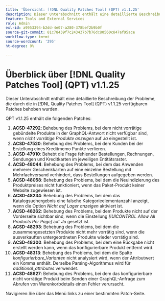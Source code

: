 ```yaml
---
title: 'Übersicht: [!DNL Quality Patches Tool] (QPT) v1.1.25'
description: Dieser Unterabschnitt enthält eine detaillierte Beschreibung der Probleme, die durch die in [!DNL Quality Patches Tool]  (QPT) v1.1.25 verfügbaren Patches behoben wurden.
feature: Tools and External Services
role: Admin
exl-id: a9953394-b2dd-4e07-a280-378bef2b9b0f
source-git-commit: 81c78439f7c243437b7b76dc80560c847af95ace
workflow-type: tm+mt
source-wordcount: '295'
ht-degree: 0%

---
```


# Überblick über [!DNL Quality Patches Tool] (QPT) v1.1.25

Dieser Unterabschnitt enthält eine detaillierte Beschreibung der Probleme, die durch die in [!DNL Quality Patches Tool] (QPT) v1.1.25 verfügbaren Patches behoben wurden.

QPT v1.1.25 enthält die folgenden Patches:

1. **ACSD-47292**: Behebung des Problems, bei dem nicht vorrätige gebündelte Produkte in der GraphQL-Antwort nicht verfügbar sind, wenn *nicht vorrätige Produkte anzeigen* auf *Ja* eingestellt ist.
1. **ACSD-47520**: Behebung des Problems, bei dem Kunden bei der Erstellung eines Kreditmemo Punkte verlieren.
1. **ACSD-47910**: Behebt die Frage fehlender Bestellungen, Rechnungen, Sendungen und Kreditkarten im jeweiligen Entitätsraster.
1. **ACSD-48044**: Behebung des Problems, bei dem das Anwenden mehrerer Geschenkkarten auf eine einzelne Bestellung mit Mehrfachversand verhindert, dass Bestellungen aufgegeben werden.
1. **ACSD-48058**: Behebung des Problems, bei dem die Neuindizierung des Produktpreises nicht funktioniert, wenn das Paket-Produkt keiner Website zugewiesen ist.
1. **ACSD-48234**: Behebung des Problems, bei dem das Katalogsuchergebnis eine falsche Kategorieelementanzahl anzeigt, wenn die Option *Nicht auf Lager anzeigen* aktiviert ist.
1. **ACSD-48262**: Behebung des Problems, bei dem Produkte nicht auf der Vorderseite sichtbar sind, wenn die Einstellung *[!UICONTROL Allow All Products Per Page]* auf *Ja* gesetzt ist.
1. **ACSD-48293**: Behebung des Problems, bei dem die zusammengesetzten Produkte nicht mehr vorrätig sind, wenn die ausverkauften untergeordneten Produkte wieder vorrätig sind.
1. **ACSD-48300**: Behebung des Problems, bei dem eine Rückgabe nicht erstellt werden kann, wenn das konfigurierbare Produkt entfernt wird.
1. **ACSD-48313**: Behebung des Problems, bei dem die Spalte *konfigurierbare_Varianten* nicht analysiert wird, wenn der Attributwert ein Komma enthält. Derselbe Parsing-Algorithmus wird für *additional_attributes* verwendet.
1. **ACSD-48627**: Behebung des Problems, bei dem das konfigurierbare nicht vorrätige Produkt beim Senden einer GraphQL-Anfrage zum Abrufen von Warenkorbdetails einen Fehler verursacht.

Navigieren Sie über das Menü links zu einer bestimmten Patch-Seite.
